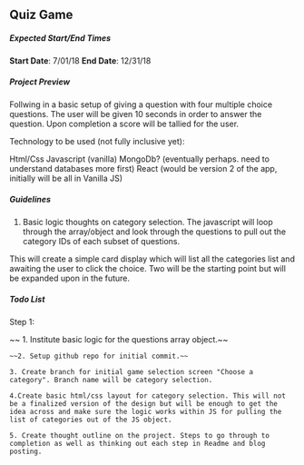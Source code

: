 ## Quiz Game ##
  
##### Expected Start/End Times #####
**Start Date**: 7/01/18
**End Date**: 12/31/18


#####  Project Preview #####
Follwing in a basic setup of giving a question with four multiple choice questions. The user will be given 10 seconds in order to answer the question. Upon completion a score will be tallied for the user. 

Technology to be used (not fully inclusive yet):

Html/Css
Javascript (vanilla)
MongoDb? (eventually perhaps. need to understand databases more first)
React (would be version 2 of the app, initially will be all in Vanilla JS)


#####  Guidelines #####
1. Basic logic thoughts on category selection. The javascript will loop through the array/object and look through the questions to pull out the category IDs of each subset of questions. 

This will create a simple card display which will list all the categories list and awaiting the user to click the choice. Two will be the starting point but will be expanded upon in the future.

##### Todo List #####
Step 1:

   ~~ 1. Institute basic logic for the questions array object.~~

    ~~2. Setup github repo for initial commit.~~

    3. Create branch for initial game selection screen "Choose a category". Branch name will be category selection.

    4.Create basic html/css layout for category selection. This will not be a finalized version of the design but will be enough to get the idea across and make sure the logic works within JS for pulling the list of categories out of the JS object.

    5. Create thought outline on the project. Steps to go through to completion as well as thinking out each step in Readme and blog posting.

